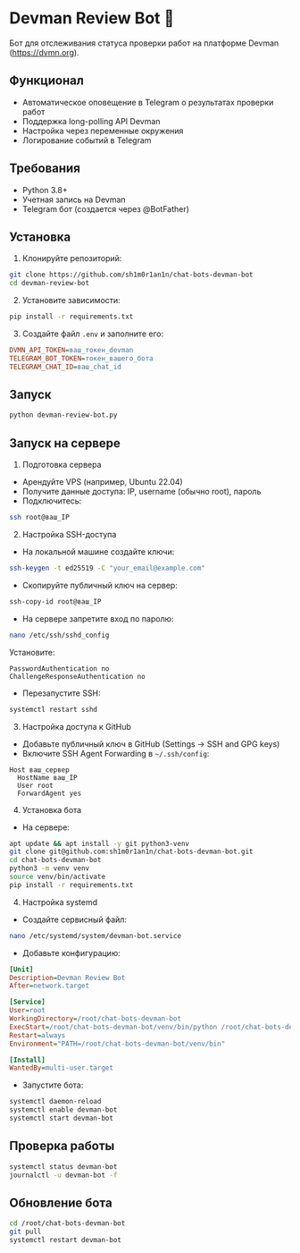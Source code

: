 # Devman Review Bot 🤖

Бот для отслеживания статуса проверки работ на платформе Devman (https://dvmn.org).

## Функционал

- Автоматическое оповещение в Telegram о результатах проверки работ
- Поддержка long-polling API Devman
- Настройка через переменные окружения
- Логирование событий в Telegram

## Требования

- Python 3.8+
- Учетная запись на Devman
- Telegram бот (создается через @BotFather)

## Установка

1. Клонируйте репозиторий:
```bash
git clone https://github.com/sh1m0r1an1n/chat-bots-devman-bot
cd devman-review-bot
```

2. Установите зависимости:
```bash
pip install -r requirements.txt
```

3. Создайте файл `.env` и заполните его:
```ini
DVMN_API_TOKEN=ваш_токен_devman
TELEGRAM_BOT_TOKEN=токен_вашего_бота
TELEGRAM_CHAT_ID=ваш_chat_id
```

## Запуск
```bash
python devman-review-bot.py
```

## Запуск на сервере

1. Подготовка сервера
- Арендуйте VPS (например, Ubuntu 22.04)
- Получите данные доступа: IP, username (обычно root), пароль
- Подключитесь:
```bash
ssh root@ваш_IP
```

2. Настройка SSH-доступа
- На локальной машине создайте ключи:
```bash
ssh-keygen -t ed25519 -C "your_email@example.com"
``` 
- Скопируйте публичный ключ на сервер:
```bash
ssh-copy-id root@ваш_IP
``` 
- На сервере запретите вход по паролю:
```bash
nano /etc/ssh/sshd_config
``` 
Установите:
```text
PasswordAuthentication no
ChallengeResponseAuthentication no
``` 
- Перезапустите SSH:
```bash
systemctl restart sshd
``` 

3. Настройка доступа к GitHub
- Добавьте публичный ключ в GitHub (Settings → SSH and GPG keys)
- Включите SSH Agent Forwarding в `~/.ssh/config`:
```text
Host ваш_сервер
  HostName ваш_IP
  User root
  ForwardAgent yes
``` 

4. Установка бота
- На сервере:
```bash
apt update && apt install -y git python3-venv
git clone git@github.com:sh1m0r1an1n/chat-bots-devman-bot.git
cd chat-bots-devman-bot
python3 -m venv venv
source venv/bin/activate
pip install -r requirements.txt
``` 

4. Настройка systemd
- Создайте сервисный файл:
```bash
nano /etc/systemd/system/devman-bot.service
``` 
- Добавьте конфигурацию:
```ini
[Unit]
Description=Devman Review Bot
After=network.target

[Service]
User=root
WorkingDirectory=/root/chat-bots-devman-bot
ExecStart=/root/chat-bots-devman-bot/venv/bin/python /root/chat-bots-devman-bot/devman-review-bot.py
Restart=always
Environment="PATH=/root/chat-bots-devman-bot/venv/bin"

[Install]
WantedBy=multi-user.target
```
- Запустите бота:
```bash
systemctl daemon-reload
systemctl enable devman-bot
systemctl start devman-bot
``` 

## Проверка работы

```bash
systemctl status devman-bot
journalctl -u devman-bot -f
``` 

## Обновление бота

```bash
cd /root/chat-bots-devman-bot
git pull
systemctl restart devman-bot
``` 